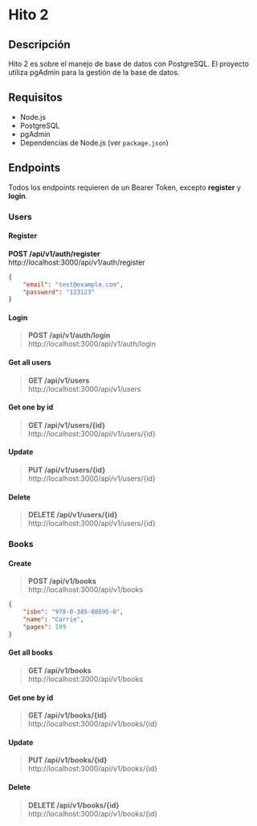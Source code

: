 # Hito 2

## Descripción
Hito 2 es sobre el manejo de base de datos con PostgreSQL. El proyecto utiliza pgAdmin para la gestión de la base de datos.

## Requisitos
- Node.js
- PostgreSQL
- pgAdmin
- Dependencias de Node.js (ver `package.json`)

## Endpoints
Todos los endpoints requieren de un Bearer Token, excepto **register** y **login**.

### Users

#### Register
**POST /api/v1/auth/register**  
http://localhost:3000/api/v1/auth/register

```json
{
    "email": "test@example.com",
    "password": "123123"
}
```

#### Login
>**POST /api/v1/auth/login**  
>http://localhost:3000/api/v1/auth/login

#### Get all users
>**GET /api/v1/users**   
>http://localhost:3000/api/v1/users

#### Get one by id
>**GET /api/v1/users/{id}**   
>http://localhost:3000/api/v1/users/{id}

#### Update
>**PUT /api/v1/users/{id}**   
>http://localhost:3000/api/v1/users/{id}

#### Delete
>**DELETE /api/v1/users/{id}**   
>http://localhost:3000/api/v1/users/{id}

### Books

#### Create
>**POST /api/v1/books**   
>http://localhost:3000/api/v1/books

```json
{
    "isbn": "978-0-385-08695-0",
    "name": "Carrie",
    "pages": 199
}
```

#### Get all books
>**GET /api/v1/books**   
>http://localhost:3000/api/v1/books

#### Get one by id
>**GET /api/v1/books/{id}**   
>http://localhost:3000/api/v1/books/{id}

#### Update
>**PUT /api/v1/books/{id}**   
>http://localhost:3000/api/v1/books/{id}

#### Delete
>**DELETE /api/v1/books/{id}**   
>http://localhost:3000/api/v1/books/{id}